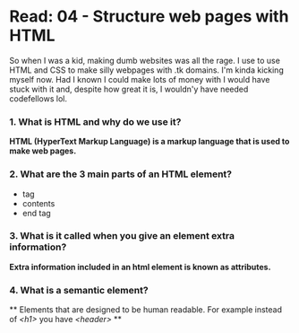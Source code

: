 # Read: 04 - Structure web pages with HTML 
So when I was a kid, making dumb websites was all the rage. I use to use HTML and CSS to make silly webpages with .tk domains. I'm kinda kicking myself now. Had I known I could make lots of money with I would have stuck with it and, despite how great it is, I wouldn'y have needed codefellows lol.

### 1. What is HTML and why do we use it?
**HTML (HyperText Markup Language) is a markup language that is used to make web pages.**

### 2. What are the 3 main parts of an HTML element?
* tag
* contents
* end tag

### 3. What is it called when you give an element extra information?
**Extra information included in an html element is known as attributes.**

### 4. What is a semantic element?
** Elements that are designed to be human readable. For example instead of *\<h1\>* you have *\<header\>* **


